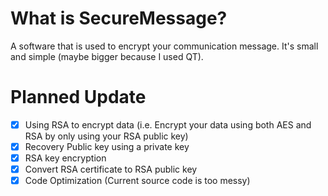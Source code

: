 # What is SecureMessage?
A software that is used to encrypt your communication message. It's small and simple (maybe bigger because I used QT).
# Planned Update
- [X] Using RSA to encrypt data (i.e. Encrypt your data using both AES and RSA by only using your RSA public key)
- [X] Recovery Public key using a private key
- [X] RSA key encryption
- [X] Convert RSA certificate to RSA public key
- [X] Code Optimization (Current source code is too messy)